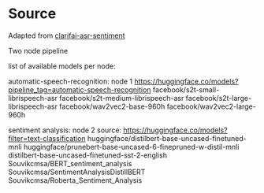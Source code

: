 # Source
Adapted from [clarifai-asr-sentiment](https://clarifai.com/clarifai/main/workflows/asr-sentiment)


Two node pipeline

list of available models per node:

automatic-speech-recognition: node 1
https://huggingface.co/models?pipeline_tag=automatic-speech-recognition
facebook/s2t-small-librispeech-asr
facebook/s2t-medium-librispeech-asr
facebook/s2t-large-librispeech-asr
facebook/wav2vec2-base-960h
facebook/wav2vec2-large-960h

sentiment analysis: node 2
source: https://huggingface.co/models?filter=text-classification
huggingface/distilbert-base-uncased-finetuned-mnli
huggingface/prunebert-base-uncased-6-finepruned-w-distil-mnli
distilbert-base-uncased-finetuned-sst-2-english
Souvikcmsa/BERT_sentiment_analysis
Souvikcmsa/SentimentAnalysisDistillBERT
Souvikcmsa/Roberta_Sentiment_Analysis